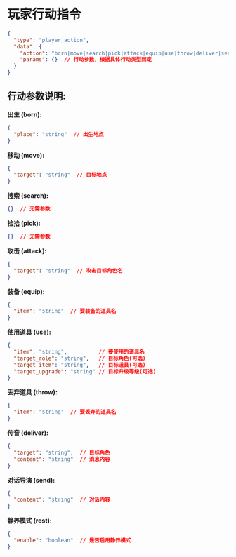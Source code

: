 
# 玩家行动指令
```json
{
  "type": "player_action",
  "data": {
    "action": "born|move|search|pick|attack|equip|use|throw|deliver|send|rest",
    "params": {}  // 行动参数，根据具体行动类型而定
  }
}
```

## 行动参数说明:

**出生 (born):**
```json
{
  "place": "string"  // 出生地点
}
```

**移动 (move):**
```json
{
  "target": "string"  // 目标地点
}
```

**搜索 (search):**
```json
{}  // 无需参数
```

**捡拾 (pick):**
```json
{}  // 无需参数
```

**攻击 (attack):**
```json
{
  "target": "string"  // 攻击目标角色名
}
```

**装备 (equip):**
```json
{
  "item": "string"  // 要装备的道具名
}
```

**使用道具 (use):**
```json
{
  "item": "string",          // 要使用的道具名
  "target_role": "string",   // 目标角色(可选)
  "target_item": "string",   // 目标道具(可选)
  "target_upgrade": "string" // 目标升级等级(可选)
}
```

**丢弃道具 (throw):**
```json
{
  "item": "string"  // 要丢弃的道具名
}
```

**传音 (deliver):**
```json
{
  "target": "string",  // 目标角色
  "content": "string"  // 消息内容
}
```

**对话导演 (send):**
```json
{
  "content": "string"  // 对话内容
}
```

**静养模式 (rest):**
```json
{
  "enable": "boolean"  // 是否启用静养模式
}
```
